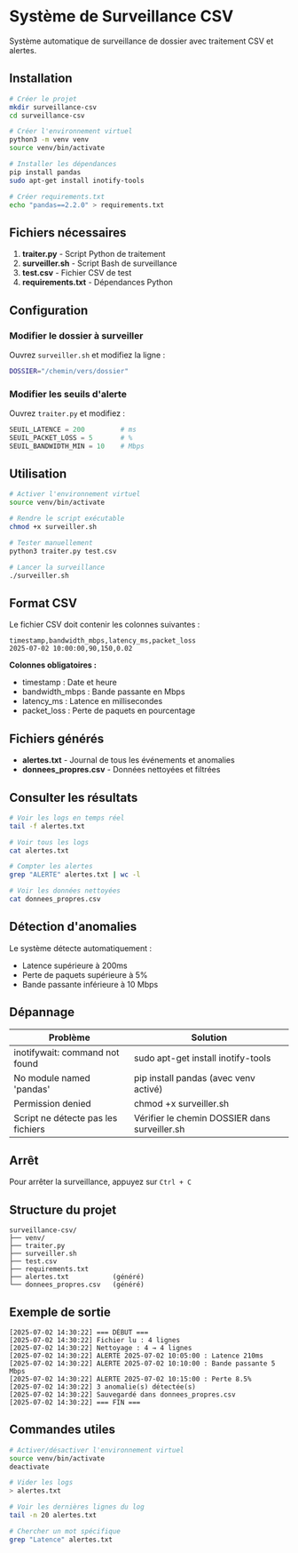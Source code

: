 # Système de Surveillance CSV

Système automatique de surveillance de dossier avec traitement CSV et alertes.

## Installation
```bash
# Créer le projet
mkdir surveillance-csv
cd surveillance-csv

# Créer l'environnement virtuel
python3 -m venv venv
source venv/bin/activate

# Installer les dépendances
pip install pandas
sudo apt-get install inotify-tools

# Créer requirements.txt
echo "pandas==2.2.0" > requirements.txt
```

## Fichiers nécessaires

1. **traiter.py** - Script Python de traitement
2. **surveiller.sh** - Script Bash de surveillance
3. **test.csv** - Fichier CSV de test
4. **requirements.txt** - Dépendances Python

## Configuration

### Modifier le dossier à surveiller

Ouvrez `surveiller.sh` et modifiez la ligne :
```bash
DOSSIER="/chemin/vers/dossier"
```

### Modifier les seuils d'alerte

Ouvrez `traiter.py` et modifiez :
```python
SEUIL_LATENCE = 200         # ms
SEUIL_PACKET_LOSS = 5       # %
SEUIL_BANDWIDTH_MIN = 10    # Mbps
```

## Utilisation
```bash
# Activer l'environnement virtuel
source venv/bin/activate

# Rendre le script exécutable
chmod +x surveiller.sh

# Tester manuellement
python3 traiter.py test.csv

# Lancer la surveillance
./surveiller.sh
```

## Format CSV

Le fichier CSV doit contenir les colonnes suivantes :
```csv
timestamp,bandwidth_mbps,latency_ms,packet_loss
2025-07-02 10:00:00,90,150,0.02
```

**Colonnes obligatoires :**
- timestamp : Date et heure
- bandwidth_mbps : Bande passante en Mbps
- latency_ms : Latence en millisecondes
- packet_loss : Perte de paquets en pourcentage

## Fichiers générés

- **alertes.txt** - Journal de tous les événements et anomalies
- **donnees_propres.csv** - Données nettoyées et filtrées

## Consulter les résultats
```bash
# Voir les logs en temps réel
tail -f alertes.txt

# Voir tous les logs
cat alertes.txt

# Compter les alertes
grep "ALERTE" alertes.txt | wc -l

# Voir les données nettoyées
cat donnees_propres.csv
```

## Détection d'anomalies

Le système détecte automatiquement :

- Latence supérieure à 200ms
- Perte de paquets supérieure à 5%
- Bande passante inférieure à 10 Mbps

## Dépannage

| Problème | Solution |
|----------|----------|
| inotifywait: command not found | sudo apt-get install inotify-tools |
| No module named 'pandas' | pip install pandas (avec venv activé) |
| Permission denied | chmod +x surveiller.sh |
| Script ne détecte pas les fichiers | Vérifier le chemin DOSSIER dans surveiller.sh |

## Arrêt

Pour arrêter la surveillance, appuyez sur `Ctrl + C`

## Structure du projet
```
surveillance-csv/
├── venv/
├── traiter.py
├── surveiller.sh
├── test.csv
├── requirements.txt
├── alertes.txt           (généré)
└── donnees_propres.csv   (généré)
```

## Exemple de sortie
```
[2025-07-02 14:30:22] === DÉBUT ===
[2025-07-02 14:30:22] Fichier lu : 4 lignes
[2025-07-02 14:30:22] Nettoyage : 4 → 4 lignes
[2025-07-02 14:30:22] ALERTE 2025-07-02 10:05:00 : Latence 210ms
[2025-07-02 14:30:22] ALERTE 2025-07-02 10:10:00 : Bande passante 5 Mbps
[2025-07-02 14:30:22] ALERTE 2025-07-02 10:15:00 : Perte 8.5%
[2025-07-02 14:30:22] 3 anomalie(s) détectée(s)
[2025-07-02 14:30:22] Sauvegardé dans donnees_propres.csv
[2025-07-02 14:30:22] === FIN ===
```

## Commandes utiles
```bash
# Activer/désactiver l'environnement virtuel
source venv/bin/activate
deactivate

# Vider les logs
> alertes.txt

# Voir les dernières lignes du log
tail -n 20 alertes.txt

# Chercher un mot spécifique
grep "Latence" alertes.txt
```